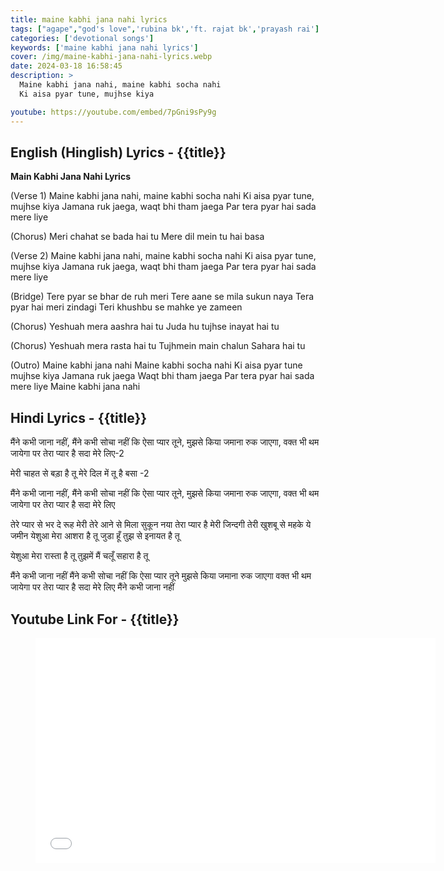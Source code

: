 ```yaml
---
title: maine kabhi jana nahi lyrics
tags: ["agape","god's love",'rubina bk','ft. rajat bk','prayash rai']
categories: ['devotional songs']
keywords: ['maine kabhi jana nahi lyrics']
cover: /img/maine-kabhi-jana-nahi-lyrics.webp
date: 2024-03-18 16:58:45
description: >
  Maine kabhi jana nahi, maine kabhi socha nahi
  Ki aisa pyar tune, mujhse kiya

youtube: https://youtube.com/embed/7pGni9sPy9g
---
```

## English (Hinglish) Lyrics - {{title}}
**Main Kabhi Jana Nahi Lyrics**

(Verse 1)
Maine kabhi jana nahi, maine kabhi socha nahi
Ki aisa pyar tune, mujhse kiya
Jamana ruk jaega, waqt bhi tham jaega
Par tera pyar hai sada mere liye

(Chorus)
Meri chahat se bada hai tu
Mere dil mein tu hai basa

(Verse 2)
Maine kabhi jana nahi, maine kabhi socha nahi
Ki aisa pyar tune, mujhse kiya
Jamana ruk jaega, waqt bhi tham jaega
Par tera pyar hai sada mere liye

(Bridge)
Tere pyar se bhar de ruh meri
Tere aane se mila sukun naya
Tera pyar hai meri zindagi
Teri khushbu se mahke ye zameen

(Chorus)
Yeshuah mera aashra hai tu
Juda hu tujhse inayat hai tu

(Chorus)
Yeshuah mera rasta hai tu
Tujhmein main chalun Sahara hai tu

(Outro)
Maine kabhi jana nahi
Maine kabhi socha nahi
Ki aisa pyar tune mujhse kiya
Jamana ruk jaega
Waqt bhi tham jaega
Par tera pyar hai sada mere liye
Maine kabhi jana nahi

## Hindi Lyrics - {{title}}
मैंने कभी जाना नहीं, मैंने कभी सोचा नहीं
कि ऐसा प्यार तूने, मुझसे किया
जमाना रुक जाएगा, वक्त भी थम जायेगा
पर तेरा प्यार है सदा मेरे लिए-2

मेरी चाहत से बड़ा है तू
मेरे दिल में तू है बसा -2

मैंने कभी जाना नहीं, मैंने कभी सोचा नहीं
कि ऐसा प्यार तूने, मुझसे किया
जमाना रुक जाएगा, वक्त भी थम जायेगा
पर तेरा प्यार है सदा मेरे लिए

तेरे प्यार से भर दे रूह मेरी
तेरे आने से मिला सुकून नया
तेरा प्यार है मेरी जिन्दगी
तेरी खुशबू से महके ये जमीन
येशुआ मेरा आशरा है तू
जुडा हूँ तुझ से इनायत है तू

येशुआ मेरा रास्ता है तू
तुझमें मैं चलूँ सहारा है तू

मैंने कभी जाना नहीं
मैंने कभी सोचा नहीं
कि ऐसा प्यार तूने मुझसे किया
जमाना रुक जाएगा
वक्त भी थम जायेगा
पर तेरा प्यार है सदा मेरे लिए
मैंने कभी जाना नहीं

## Youtube Link For - {{title}}
<figure class="image is-16by9">
<iframe class="has-ratio" width="640" height="360"
src="{{youtube}}"
frameborder="0" allow="accelerometer; autoplay; clipboard-write; encrypted-media; gyroscope;" allowfullscreen></iframe>
</figure>